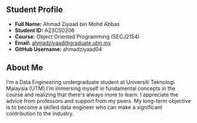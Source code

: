 ## Student Profile

- **Full Name:** Ahmad Ziyaad bin Mohd Abbas
- **Student ID:** A23CS0206
- **Course:** Object Oriented Programming (SECJ2154)
- **Email:** ahmadziyaad@graduate.utm.my
- **GitHub Username:** ahmadziyaad04

## About Me
 I'm a Data Engineering undergraduate student at Universiti Teknologi Malaysia (UTM).I'm immersing myself in fundamental concepts in the course and realizing that there's always more to learn. I appreciate the advice from professors and support from my peers. My long-term objective is to become a skilled data engineer who can make a significant contribution to the industry.
